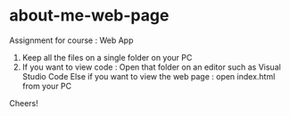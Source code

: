 # about-me-web-page
Assignment for course : Web App

1. Keep all the files on a single folder on your PC
2. If you want to view code : Open that folder on an editor such as Visual Studio Code
   Else if you want to view the web page : open index.html from your PC
   
   

Cheers!
